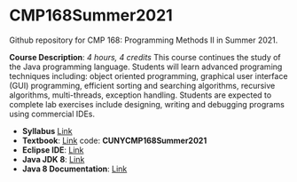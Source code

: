 # CMP168Summer2021
Github repository for CMP 168: Programming Methods II in Summer 2021.

**Course Description**: *4 hours, 4 credits* This course continues the study of the Java programming language. Students will learn advanced programing techniques including: object oriented programming, graphical user interface (GUI) programming, efficient sorting and searching algorithms, recursive algorithms, multi-threads, exception handling. Students are expected to complete lab exercises include designing, writing and debugging programs using commercial IDEs. 

- **Syllabus** [Link]()
- **Textbook**: [Link](https://zybooks.zyante.com/#/zybooks) code: **CUNYCMP168Summer2021**
- **Eclipse IDE**: [Link](https://www.eclipse.org/downloads/packages/release/2021-06/r/eclipse-ide-java-developers)
- **Java JDK 8**: [Link](https://www.oracle.com/java/technologies/javase/javase-jdk8-downloads.html)
- **Java 8 Documentation**: [Link](https://docs.oracle.com/javase/8/docs/api/)
